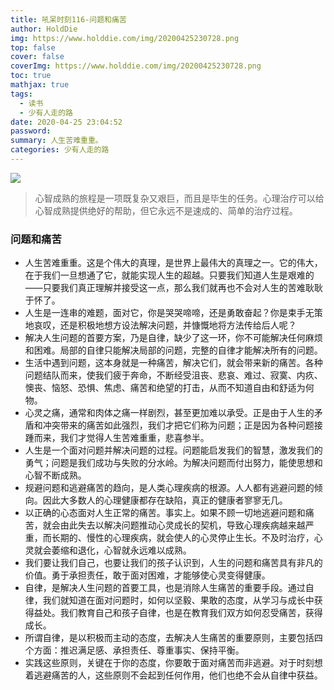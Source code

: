 ```yaml
---
title: 吼呆时刻116-问题和痛苦
author: HoldDie
img: https://www.holddie.com/img/20200425230728.png
top: false
cover: false
coverImg: https://www.holddie.com/img/20200425230728.png
toc: true
mathjax: true
tags:
  - 读书
  - 少有人走的路
date: 2020-04-25 23:04:52
password:
summary: 人生苦难重重。
categories: 少有人走的路
---
```


![](https://www.holddie.com/img/20200425230728.png)

> 心智成熟的旅程是一项既复杂又艰巨，而且是毕生的任务。心理治疗可以给心智成熟提供绝好的帮助，但它永远不是速成的、简单的治疗过程。

### 问题和痛苦

- 人生苦难重重。这是个伟大的真理，是世界上最伟大的真理之一。它的伟大，在于我们一旦想通了它，就能实现人生的超越。只要我们知道人生是艰难的——只要我们真正理解并接受这一点，那么我们就再也不会对人生的苦难耿耿于怀了。
- 人生是一连串的难题，面对它，你是哭哭啼啼，还是勇敢奋起？你是束手无策地哀叹，还是积极地想方设法解决问题，并慷慨地将方法传给后人呢？
- 解决人生问题的首要方案，乃是自律，缺少了这一环，你不可能解决任何麻烦和困难。局部的自律只能解决局部的问题，完整的自律才能解决所有的问题。
- 生活中遇到问题，这本身就是一种痛苦，解决它们，就会带来新的痛苦。各种问题结队而来，使我们疲于奔命，不断经受沮丧、悲哀、难过、寂寞、内疚、懊丧、恼怒、恐惧、焦虑、痛苦和绝望的打击，从而不知道自由和舒适为何物。
- 心灵之痛，通常和肉体之痛一样剧烈，甚至更加难以承受。正是由于人生的矛盾和冲突带来的痛苦如此强烈，我们才把它们称为问题；正是因为各种问题接踵而来，我们才觉得人生苦难重重，悲喜参半。
- 人生是一个面对问题并解决问题的过程。问题能启发我们的智慧，激发我们的勇气；问题是我们成功与失败的分水岭。为解决问题而付出努力，能使思想和心智不断成熟。
- 规避问题和逃避痛苦的趋向，是人类心理疾病的根源。人人都有逃避问题的倾向。因此大多数人的心理健康都存在缺陷，真正的健康者寥寥无几。
- 以正确的心态面对人生正常的痛苦。事实上。如果不顾一切地逃避问题和痛苦，就会由此失去以解决问题推动心灵成长的契机，导致心理疾病越来越严重，而长期的、慢性的心理疾病，就会使人的心灵停止生长。不及时治疗，心灵就会萎缩和退化，心智就永远难以成熟。
- 我们要让我们自己，也要让我们的孩子认识到，人生的问题和痛苦具有非凡的价值。勇于承担责任，敢于面对困难，才能够使心灵变得健康。
- 自律，是解决人生问题的首要工具，也是消除人生痛苦的重要手段。通过自律，我们就知道在面对问题时，如何以坚毅、果敢的态度，从学习与成长中获得益处。我们教育自己和孩子自律，也是在教育我们双方如何忍受痛苦，获得成长。
- 所谓自律，是以积极而主动的态度，去解决人生痛苦的重要原则，主要包括四个方面：推迟满足感、承担责任、尊重事实、保持平衡。
- 实践这些原则，关键在于你的态度，你要敢于面对痛苦而非逃避。对于时刻想着逃避痛苦的人，这些原则不会起到任何作用，他们也绝不会从自律中获益。

